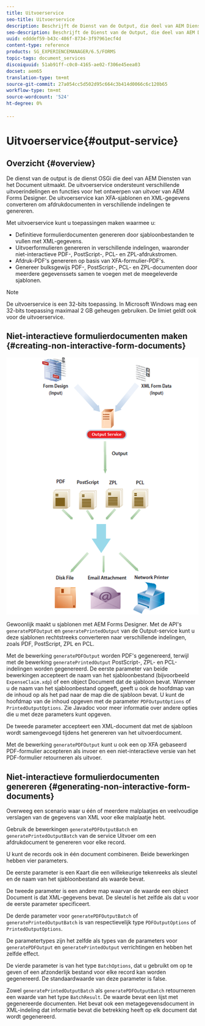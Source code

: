 ```yaml
---
title: Uitvoerservice
seo-title: Uitvoerservice
description: Beschrijft de Dienst van de Output, die deel van AEM Diensten van het Document uitmaakt
seo-description: Beschrijft de Dienst van de Output, die deel van AEM Diensten van het Document uitmaakt
uuid: edddef59-b43c-486f-8734-3f97961ecf4d
content-type: reference
products: SG_EXPERIENCEMANAGER/6.5/FORMS
topic-tags: document_services
discoiquuid: 51ab91ff-c0c0-4165-ae02-f306e45eea03
docset: aem65
translation-type: tm+mt
source-git-commit: 27a054cc5d502d95c664c3b414d0066c6c120b65
workflow-type: tm+mt
source-wordcount: '524'
ht-degree: 0%

---
```



# Uitvoerservice{#output-service}

## Overzicht {#overview}

De dienst van de output is de dienst OSGi die deel van AEM Diensten van het Document uitmaakt. De uitvoerservice ondersteunt verschillende uitvoerindelingen en functies voor het ontwerpen van uitvoer van AEM Forms Designer. De uitvoerservice kan XFA-sjablonen en XML-gegevens converteren om afdrukdocumenten in verschillende indelingen te genereren.

Met uitvoerservice kunt u toepassingen maken waarmee u:

* Definitieve formulierdocumenten genereren door sjabloonbestanden te vullen met XML-gegevens.
* Uitvoerformulieren genereren in verschillende indelingen, waaronder niet-interactieve PDF-, PostScript-, PCL- en ZPL-afdrukstromen.
* Afdruk-PDF&#39;s genereren op basis van XFA-formulier-PDF&#39;s.
* Genereer bulksgewijs PDF-, PostScript-, PCL- en ZPL-documenten door meerdere gegevenssets samen te voegen met de meegeleverde sjablonen.

>[!NOTE]
>
>De uitvoerservice is een 32-bits toepassing. In Microsoft Windows mag een 32-bits toepassing maximaal 2 GB geheugen gebruiken. De limiet geldt ook voor de uitvoerservice.

## Niet-interactieve formulierdocumenten maken {#creating-non-interactive-form-documents}

![usingoutput_modified](assets/usingoutput_modified.png)

Gewoonlijk maakt u sjablonen met AEM Forms Designer. Met de API&#39;s `generatePDFOutput` en `generatePrintedOutput` van de Output-service kunt u deze sjablonen rechtstreeks converteren naar verschillende indelingen, zoals PDF, PostScript, ZPL en PCL.

Met de bewerking `generatePDFOutput` worden PDF&#39;s gegenereerd, terwijl met de bewerking `generatePrintedOutput` PostScript-, ZPL- en PCL-indelingen worden gegenereerd. De eerste parameter van beide bewerkingen accepteert de naam van het sjabloonbestand (bijvoorbeeld `ExpenseClaim.xdp`) of een object Document dat de sjabloon bevat. Wanneer u de naam van het sjabloonbestand opgeeft, geeft u ook de hoofdmap van de inhoud op als het pad naar de map die de sjabloon bevat. U kunt de hoofdmap van de inhoud opgeven met de parameter `PDFOutputOptions` of `PrintedOutputOptions`. Zie Javadoc voor meer informatie over andere opties die u met deze parameters kunt opgeven.

De tweede parameter accepteert een XML-document dat met de sjabloon wordt samengevoegd tijdens het genereren van het uitvoerdocument.

Met de bewerking `generatePDFOutput` kunt u ook een op XFA gebaseerd PDF-formulier accepteren als invoer en een niet-interactieve versie van het PDF-formulier retourneren als uitvoer.

## Niet-interactieve formulierdocumenten genereren {#generating-non-interactive-form-documents}

Overweeg een scenario waar u één of meerdere malplaatjes en veelvoudige verslagen van de gegevens van XML voor elke malplaatje hebt.

Gebruik de bewerkingen `generatePDFOutputBatch` en `generatePrintedOutputBatch` van de service Uitvoer om een afdrukdocument te genereren voor elke record.

U kunt de records ook in één document combineren. Beide bewerkingen hebben vier parameters.

De eerste parameter is een Kaart die een willekeurige tekenreeks als sleutel en de naam van het sjabloonbestand als waarde bevat.

De tweede parameter is een andere map waarvan de waarde een object Document is dat XML-gegevens bevat. De sleutel is het zelfde als dat u voor de eerste parameter specificeert.

De derde parameter voor `generatePDFOutputBatch` of `generatePrintedOutputBatch` is van respectievelijk type `PDFOutputOptions` of `PrintedOutputOptions`.

De parametertypes zijn het zelfde als types van de parameters voor `generatePDFOutput` en `generatePrintedOutput` verrichtingen en hebben het zelfde effect.

De vierde parameter is van het type `BatchOptions`, dat u gebruikt om op te geven of een afzonderlijk bestand voor elke record kan worden gegenereerd. De standaardwaarde van deze parameter is false.

Zowel `generatePrintedOutputBatch` als `generatePDFOutputBatch` retourneren een waarde van het type `BatchResult`. De waarde bevat een lijst met gegenereerde documenten. Het bevat ook een metagegevensdocument in XML-indeling dat informatie bevat die betrekking heeft op elk document dat wordt gegenereerd.
